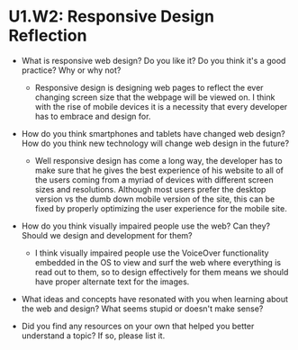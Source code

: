 # U1.W2: Responsive Design Reflection

* What is responsive web design? Do you like it?  Do you think it's a good practice? Why or why not?
  * Responsive design is designing web pages to reflect the ever changing screen size that the webpage will be viewed on. I think with the rise of mobile devices it is a necessity that every developer has to embrace and design for.
   
* How do you think smartphones and tablets have changed web design? How do you think new technology will change web design in the future?
  * Well responsive design has come a long way, the developer has to make sure that he gives the best experience of his website to all of the users coming from a myriad of devices with different screen sizes and resolutions. Although most users prefer the desktop version vs the dumb down mobile version of the site, this can be fixed by properly optimizing the user experience for the mobile site.

* How do you think visually impaired people use the web? Can they? Should we design and development for them? 
  * I think visually impaired people use the VoiceOver functionality embedded in the OS to view and surf the web where everything is read out to them, so to design effectively for them means we should have proper alternate text for the images.

* What ideas and concepts have resonated with you when learning about the web and design? What seems stupid or doesn't make sense?
* Did you find any resources on your own that helped you better understand a topic? If so, please list it.
